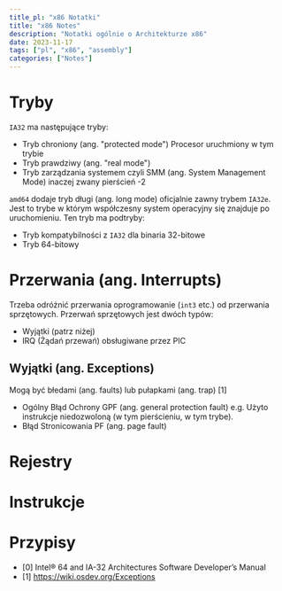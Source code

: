 ```yaml
---
title_pl: "x86 Notatki"
title: "x86 Notes"
description: "Notatki ogólnie o Architekturze x86"
date: 2023-11-17
tags: ["pl", "x86", "assembly"]
categories: ["Notes"]
---
```


# Tryby

`IA32` ma następujące tryby:

- Tryb chroniony (ang. "protected mode") Procesor uruchmiony w tym trybie
- Tryb prawdziwy (ang. "real mode")
- Tryb zarządzania systemem czyli SMM (ang. System Management Mode) inaczej zwany pierścień -2

`amd64` dodaje tryb długi (ang. long mode) oficjalnie zawny trybem `IA32e`. Jest to trybe w którym współczesny system operacyjny się znajduje po uruchomieniu. Ten tryb ma podtryby:

- Tryb kompatybilności z `IA32` dla binaria 32-bitowe
- Tryb 64-bitowy

# Przerwania (ang. Interrupts)

Trzeba odróżnić przerwania oprogramowanie (`int3` etc.) od przerwania sprzętowych. Przerwań sprzętowych jest dwóch typów:

- Wyjątki (patrz niżej)
- IRQ (Żądań przewań) obsługiwane przez PIC

## Wyjątki (ang. Exceptions)

Mogą być błedami (ang. faults) lub pułapkami (ang. trap) [1]

- Ogólny Błąd Ochrony GPF (ang. general protection fault) e.g. Użyto instrukcje niedozwoloną (w tym pierścieniu, w tym trybe).
- Błąd Stronicowania PF (ang. page fault)

<!-- TODO 17/11/20 psacawa: finish this -->

# Rejestry

<!-- TODO 17/11/20 psacawa: finish this -->

# Instrukcje

<!-- TODO 17/11/20 psacawa: finish this -->

# Przypisy

- [0] Intel® 64 and IA-32 Architectures Software Developer’s Manual
- [1] https://wiki.osdev.org/Exceptions
